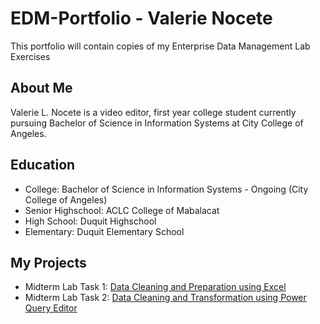 # EDM-Portfolio - Valerie Nocete
This portfolio will contain copies of my Enterprise Data Management Lab Exercises

## About Me
Valerie L. Nocete is a video editor, first year college student currently pursuing Bachelor of Science in Information Systems at City College of Angeles.

## Education
- College: Bachelor of Science in Information Systems - Ongoing (City College of Angeles)
- Senior Highschool: ACLC College of Mabalacat
- High School: Duquit Highschool
- Elementary: Duquit Elementary School


## My Projects
- Midterm Lab Task 1: [Data Cleaning and Preparation using Excel](https://github.com/bangshiki/EDM-Portfolio/tree/d964dc7ab9bdd70ea349a393ea6de4de9ec347c0/Midterm%20Task%201)
- Midterm Lab Task 2: [Data Cleaning and Transformation using Power Query Editor](https://github.com/bangshiki/EDM-Portfolio/tree/aa928d0b0b2349e5ffce2709806082c6d61ee508/Midterm%20Task%202) 
